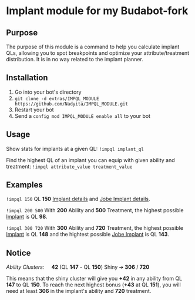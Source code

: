 # Implant module for my Budabot-fork

## Purpose

The purpose of this module is a command to help you calculate implant QLs, allowing
you to spot breakpoints and optimize your attribute/treatment distribution.
It is in no way related to the implant planner.

## Installation

1. Go into your bot's directory
2. `git clone -d extras/IMPQL_MODULE https://github.com/Nadyita/IMPQL_MODULE.git`
3. Restart your bot
4. Send a `config mod IMPQL_MODULE enable all` to your bot

## Usage

Show stats for implants at a given QL:
`!impql implant_ql`

Find the highest QL of an implant you can equip with given ability and treatment:
`!impql attribute_value treatment_value`

## Examples

`!impql 150`
QL **150** <a href="#">Implant details</a> and <a href="#">Jobe Implant details</a>.

`!impql 200 500`
With **200** Ability and **500** Treatment, the highest possible <a href="#">Implant</a> is QL **98**.

`!impql 300 720`
With **300** Ability and **720** Treatment, the highest possible <a href="#">Implant</a> is QL **148** and the hightest possible <a href="#">Jobe Implant</a> is QL **143**.

## Notice

*Ability Clusters:*
&nbsp;&nbsp;&nbsp;&nbsp;**42** (QL **147** - QL **150**) Shiny &#10132; **306** / **720**

This means that the shiny cluster will give you **+42** in any ability from QL **147** to QL **150**.
To reach the next highest bonus (**+43** at QL **151**), you will need at least **306** in the implant's ability and **720** treatment.
